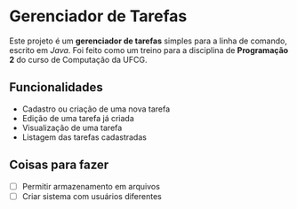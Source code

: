 # Gerenciador de Tarefas
Este projeto é um **gerenciador de tarefas** simples para a linha de comando, escrito em *Java*. Foi feito como um treino para a disciplina de **Programação 2** do curso de Computação da UFCG.

## Funcionalidades
- Cadastro ou criação de uma nova tarefa
- Edição de uma tarefa já criada
- Visualização de uma tarefa
- Listagem das tarefas cadastradas

## Coisas para fazer
- [ ] Permitir armazenamento em arquivos
- [ ] Criar sistema com usuários diferentes
